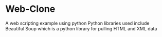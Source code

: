 # Web-Clone
A web scripting example using python 
Python libraries used include Beautiful Soup which is a python library for pulling HTML and XML data
